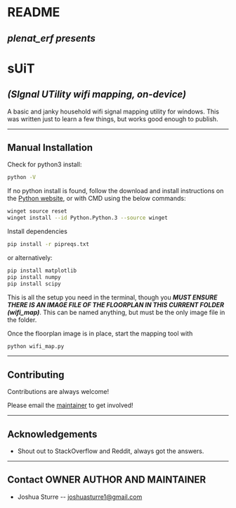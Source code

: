 # README

## *plenat_erf presents*

# **sUiT**

## *(**SIgnal UTility         wifi mapping, on-device**)*

A basic and janky household wifi signal mapping utility for windows. This was written just to learn a few things, but works good enough to publish.

---

## Manual Installation

Check for python3 install:

```sh
python -V
```

If no python install is found, follow the download and install instructions on the [Python website](https://www.python.org/downloads), or with CMD using the below commands:

```sh
winget source reset
winget install --id Python.Python.3 --source winget
```

Install dependencies

```sh
pip install -r pipreqs.txt
```

or alternatively:

```sh
pip install matplotlib
pip install numpy
pip install scipy
```

This is all the setup you need in the terminal, though you **_MUST ENSURE THERE IS AN IMAGE FILE OF THE FLOORPLAN IN THIS CURRENT FOLDER (wifi_map)_**. This can be named anything, but must be the only image file in the folder.

Once the floorplan image is in place, start the mapping tool with

```sh
python wifi_map.py
```

---

## Contributing

Contributions are always welcome!

Please email the [maintainer](mailto:joshuasturre1@gmail.com) to get involved!

---

## Acknowledgements

- Shout out to StackOverflow and Reddit, always got the answers.

---

## Contact OWNER AUTHOR AND MAINTAINER

- Joshua Sturre -- [joshuasturre1@gmail.com](mailto:joshuasturre1@gmail.com)
